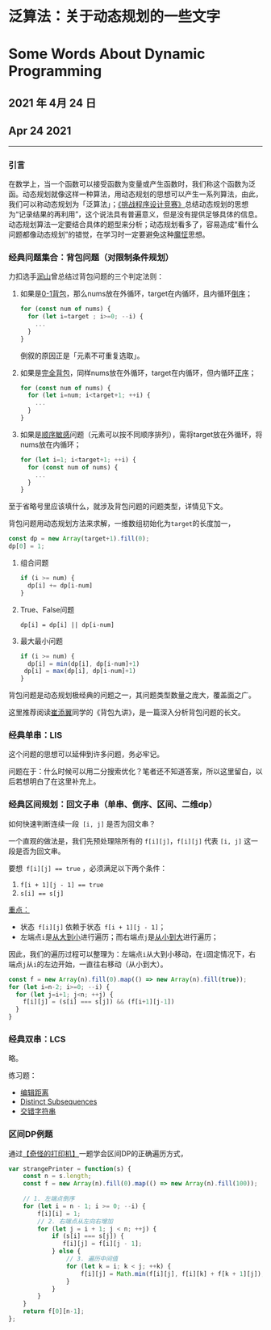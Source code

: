 # 泛算法：关于动态规划的一些文字

# Some Words About Dynamic Programming

## 2021 年 4月 24 日

## Apr 24 2021

---

### 引言

在数学上，当一个函数可以接受函数为变量或产生函数时，我们称这个函数为泛函。动态规划就像这样一种算法，用动态规划的思想可以产生一系列算法，由此，我们可以称动态规划为「泛算法」；[《挑战程序设计竞赛》](https://book.douban.com/subject/24749842/)总结动态规划的思想为“记录结果的再利用”，这个说法具有普遍意义，但是没有提供足够具体的信息。动态规划算法一定要结合具体的题型来分析；动态规划看多了，容易造成“看什么问题都像动态规划”的错觉，在学习时一定要避免这种<u>魔怔</u>思想。

### 经典问题集合：背包问题（对限制条件规划）

力扣选手[润山](https://leetcode-cn.com/problems/combination-sum-iv/solution/xi-wang-yong-yi-chong-gui-lu-gao-ding-bei-bao-wen-/)曾总结过背包问题的三个判定法则：

1. 如果是<u>0-1背包</u>，那么nums放在外循环，target在内循环，且内循环<u>倒序</u>；

   ```javascript
   for (const num of nums) {
     for (let i=target ; i>=0; --i) {
       ...
     }
   }
   ```

   倒叙的原因正是「元素不可重复选取」。

2. 如果是<u>完全背包</u>，同样nums放在外循环，target在内循环，但内循环<u>正序</u>；

   ```javascript
   for (const num of nums) {
     for (let i=num; i<target+1; ++i) {
       ...
     }
   }
   ```

3. 如果是<u>顺序敏感</u>问题（元素可以按不同顺序排列），需将target放在外循环，将nums放在内循环；

   ```javascript
   for (let i=1; i<target+1; ++i) {
     for (const num of nums) {
       ...
     }
   }
   ```

至于省略号里应该填什么，就涉及背包问题的问题类型，详情见下文。

背包问题用动态规划方法来求解，一维数组初始化为`target`的长度加一，

```javascript
const dp = new Array(target+1).fill(0);
dp[0] = 1;
```

1. 组合问题

   ```javascript
   if (i >= num) {
     dp[i] += dp[i-num]
   }
   ```

2. True、False问题

   ```
   dp[i] = dp[i] || dp[i-num]
   ```

3. 最大最小问题

   ```javascript
   if (i >= num) {
     dp[i] = min(dp[i], dp[i-num]+1)
   	dp[i] = max(dp[i], dp[i-num]+1)
   }
   ```

背包问题是动态规划极经典的问题之一，其问题类型数量之庞大，覆盖面之广。

这里推荐阅读[崔添翼](https://www.linkedin.com/in/tianyicui/)同学的《背包九讲》，是一篇深入分析背包问题的长文。

### 经典单串：LIS

这个问题的思想可以延伸到许多问题，务必牢记。

问题在于：什么时候可以用二分搜索优化？笔者还不知道答案，所以这里留白，以后若想明白了在这里补充上。

### 经典区间规划：回文子串（单串、倒序、区间、二维dp）

如何快速判断连续一段` [i, j]` 是否为回文串？

一个直观的做法是，我们先预处理除所有的 `f[i][j]`，`f[i][j]` 代表 `[i, j]` 这一段是否为回文串。

要想` f[i][j] == true` ，必须满足以下两个条件：

1. `f[i + 1][j - 1] == true`
2. `s[i] == s[j]`

<u>重点：</u>

- 状态` f[i][j]` 依赖于状态` f[i + 1][j - 1]`；
- 左端点` i `是<u>从大到小</u>进行遍历；而右端点` j `是<u>从小到大</u>进行遍历；

因此，我们的遍历过程可以整理为：左端点` i `从大到小移动，在` i `固定情况下，右端点` j `从` i `的左边开始，一直往右移动（从小到大）。

```JavaScript
const f = new Array(n).fill(0).map(() => new Array(n).fill(true));
for (let i=n-2; i>=0; --i) {
  for (let j=i+1; j<n; ++j) {
    f[i][j] = (s[i] === s[j]) && (f[i+1][j-1])
  }
}
```

### 经典双串：LCS

略。

练习题：

- [编辑距离](https://leetcode-cn.com/problems/edit-distance/)
- [Distinct Subsequences](https://leetcode-cn.com/problems/distinct-subsequences/)
- [交错字符串](https://leetcode-cn.com/problems/interleaving-string/)

### 区间DP例题

通过[【奇怪的打印机】](https://leetcode-cn.com/problems/strange-printer/)一题学会区间DP的正确遍历方式，

```javascript
var strangePrinter = function(s) {
    const n = s.length;
    const f = new Array(n).fill(0).map(() => new Array(n).fill(100));
	
  	// 1. 左端点倒序
    for (let i = n - 1; i >= 0; --i) {
        f[i][i] = 1;
      	// 2. 右端点从左向右增加
        for (let j = i + 1; j < n; ++j) {
            if (s[i] === s[j]) {
               f[i][j] = f[i][j - 1];
            } else {
              	// 3. 遍历中间值
                for (let k = i; k < j; ++k) {
                    f[i][j] = Math.min(f[i][j], f[i][k] + f[k + 1][j]);
                }
            }
        }
    }
    return f[0][n-1];
};
```

